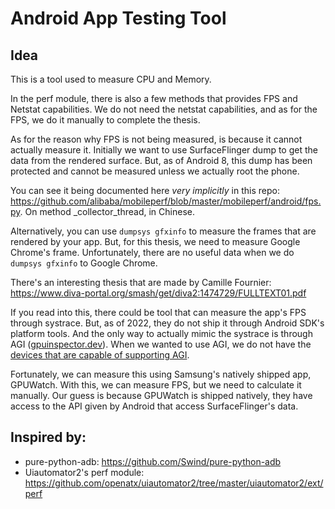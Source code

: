 # Android App Testing Tool

## Idea

This is a tool used to measure CPU and Memory.

In the perf module, there is also a few methods that provides FPS and Netstat capabilities.
We do not need the netstat capabilities, and as for the FPS, we do it manually to complete the thesis.

As for the reason why FPS is not being measured, is because it cannot actually measure it. Initially we want to use SurfaceFlinger dump to get the data from the rendered surface. But, as of Android 8, this dump has been protected and cannot be measured unless we actually root the phone.

You can see it being documented here _very implicitly_ in this repo: https://github.com/alibaba/mobileperf/blob/master/mobileperf/android/fps.py. On method \_collector_thread, in Chinese.

Alternatively, you can use `dumpsys gfxinfo` to measure the frames that are rendered by your app. But, for this thesis, we need to measure Google Chrome's frame. Unfortunately, there are no useful data when we do `dumpsys gfxinfo` to Google Chrome.

There's an interesting thesis that are made by Camille Fournier: https://www.diva-portal.org/smash/get/diva2:1474729/FULLTEXT01.pdf

If you read into this, there could be tool that can measure the app's FPS through systrace. But, as of 2022, they do not ship it through Android SDK's platform tools. And the only way to actually mimic the systrace is through AGI ([gpuinspector.dev](https://gpuinspector.dev)). When we wanted to use AGI, we do not have the [devices that are capable of supporting AGI](https://developer.android.com/agi/supported-devices).

Fortunately, we can measure this using Samsung's natively shipped app, GPUWatch. With this, we can measure FPS, but we need to calculate it manually. Our guess is because GPUWatch is shipped natively, they have access to the API given by Android that access SurfaceFlinger's data.

## Inspired by:

- pure-python-adb: https://github.com/Swind/pure-python-adb
- Uiautomator2's perf module: https://github.com/openatx/uiautomator2/tree/master/uiautomator2/ext/perf
